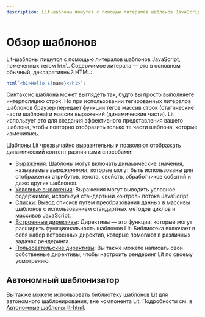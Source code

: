 ```yaml
---
description: Lit-шаблоны пишутся с помощью литералов шаблонов JavaScript, помеченных тегом html. Содержимое литерала — это в основном обычный, декларативный HTML
---
```


# Обзор шаблонов

Lit-шаблоны пишутся с помощью литералов шаблонов JavaScript, помеченных тегом `html`. Содержимое литерала — это в основном обычный, декларативный HTML:

```js
html`<h1>Hello ${name}</h1>`;
```

Синтаксис шаблона может выглядеть так, будто вы просто выполняете интерполяцию строк. Но при использовании тегированных литералов шаблонов браузер передает функции тегов массив строк (статические части шаблона) и массив выражений (динамические части). Lit использует это для создания эффективного представления вашего шаблона, чтобы повторно отобразить только те части шаблона, которые изменились.

Шаблоны Lit чрезвычайно выразительны и позволяют отображать динамический контент различными способами:

-   [Выражения](expressions.md): Шаблоны могут включать динамические значения, называемые _выражениями_, которые могут быть использованы для отображения атрибутов, текста, свойств, обработчиков событий и даже других шаблонов.
-   [Условные выражения](conditionals.md): Выражения могут выводить условное содержимое, используя стандартный контроль потока JavaScript.
-   [Списки](lists.md): Вывод списков путем преобразования данных в массивы шаблонов с использованием стандартных методов циклов и массивов JavaScript.
-   [Встроенные директивы](directives.md): Директивы — это функции, которые могут расширить функциональность шаблонов Lit. Библиотека включает в себя набор встроенных директив, которые помогают в различных задачах рендеринга.
-   [Пользовательские директивы](custom-directives.md): Вы также можете написать свои собственные директивы, чтобы настроить рендеринг Lit по своему усмотрению.

## Автономный шаблонизатор

Вы также можете использовать библиотеку шаблонов Lit для автономного шаблонирования, вне компонента Lit. Подробности см. в [Автономные шаблоны lit-html](../libraries/standalone-templates.md).
